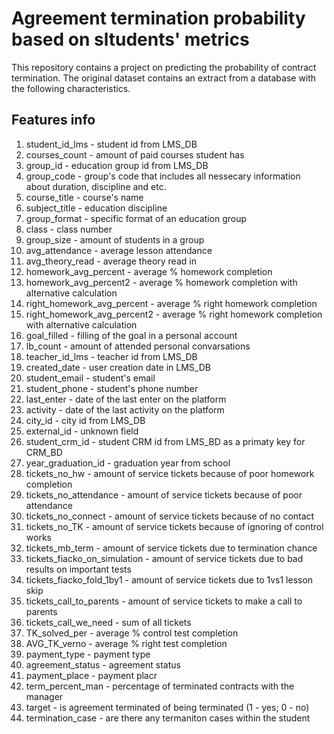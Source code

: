 # Agreement termination probability based on sltudents' metrics

This repository contains a project on predicting the probability of contract termination. 
The original dataset contains an extract from a database with the following characteristics.

## Features info

1. student_id_lms - student id from LMS_DB                                                            
2. courses_count - amount of paid courses student has
3. group_id - education group id from LMS_DB
4. group_code - group's code that includes all nessecary information about duration, discipline and etc.
5. course_title - course's name 
6. subject_title - education discipline
7. group_format - specific format of an education group
8. class - class number
9. group_size - amount of students in a group
10. avg_attendance - average lesson attendance
11. avg_theory_read - average theory read in 
12. homework_avg_percent - average % homework completion
13. homework_avg_percent2 - average % homework completion with alternative calculation
14. right_homework_avg_percent - average % right homework completion
15. right_homework_avg_percent2 - average % right homework completion with alternative calculation
16. goal_filled - filling of the goal in a personal account
17. lb_count - amount of attended personal convarsations
18. teacher_id_lms - teacher id from LMS_DB
19. created_date - user creation date in LMS_DB
20. student_email - student's email
21. student_phone - student's phone number
22. last_enter - date of the last enter on the platform
23. activity - date of the last activity on the platform
24. city_id - city id from LMS_DB
25. external_id - unknown field
26. student_crm_id - student CRM id from LMS_BD as a primaty key for CRM_BD
27. year_graduation_id - graduation year from school
28. tickets_no_hw - amount of service tickets because of poor homework completion
29. tickets_no_attendance - amount of service tickets because of poor attendance
30. tickets_no_connect - amount of service tickets because of no contact
31. tickets_no_TK - amount of service tickets because of ignoring of control works
32. tickets_mb_term - amount of service tickets due to termination chance
33. tickets_fiacko_on_simulation - amount of service tickets due to bad results on important tests
34. tickets_fiacko_fold_1by1 - amount of service tickets due to 1vs1 lesson skip
35. tickets_call_to_parents - amount of service tickets to make a call to parents
36. tickets_call_we_need - sum of all tickets
37. TK_solved_per - average % control test completion
38. AVG_TK_verno - average % right test completion
39. payment_type - payment type
40. agreement_status - agreement status
41. payment_place - payment placr
42. term_percent_man - percentage of terminated contracts with the manager
43. target - is agreement terminated of being terminated (1 - yes; 0 - no)
44. termination_case - are there any termaniton cases within the student
